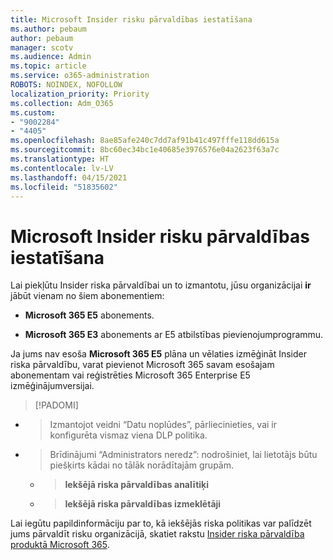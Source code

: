 ```yaml
---
title: Microsoft Insider risku pārvaldības iestatīšana
ms.author: pebaum
author: pebaum
manager: scotv
ms.audience: Admin
ms.topic: article
ms.service: o365-administration
ROBOTS: NOINDEX, NOFOLLOW
localization_priority: Priority
ms.collection: Adm_O365
ms.custom:
- "9002284"
- "4405"
ms.openlocfilehash: 8ae85afe240c7dd7af91b41c497fffe118dd615a
ms.sourcegitcommit: 8bc60ec34bc1e40685e3976576e04a2623f63a7c
ms.translationtype: HT
ms.contentlocale: lv-LV
ms.lasthandoff: 04/15/2021
ms.locfileid: "51835602"
---
```

# <a name="set-up-insider-risk-management"></a>Microsoft Insider risku pārvaldības iestatīšana

Lai piekļūtu Insider riska pārvaldībai un to izmantotu, jūsu organizācijai **ir** jābūt vienam no šiem abonementiem:

- **Microsoft 365 E5** abonements.

- **Microsoft 365 E3** abonements ar E5 atbilstības pievienojumprogrammu.

Ja jums nav esoša **Microsoft 365 E5** plāna un vēlaties izmēģināt Insider riska pārvaldību, varat pievienot Microsoft 365 savam esošajam abonementam vai reģistrēties Microsoft 365 Enterprise E5 izmēģinājumversijai.

> [!PADOMI]
- > Izmantojot veidni “Datu noplūdes”, pārliecinieties, vai ir konfigurēta vismaz viena DLP politika.
- > Brīdinājumi “Administrators neredz”: nodrošiniet, lai lietotājs būtu piešķirts kādai no tālāk norādītajām grupām.
    - >**Iekšējā riska pārvaldības analītiķi**
    - >**Iekšējā riska pārvaldības izmeklētāji**

Lai iegūtu papildinformāciju par to, kā iekšējās riska politikas var palīdzēt jums pārvaldīt risku organizācijā, skatiet rakstu [Insider riska pārvaldība produktā Microsoft 365](https://go.microsoft.com/fwlink/?linkid=2123907).
